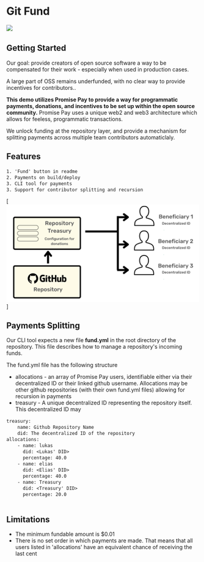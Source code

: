 # Git Fund
[<img src="https://cdn.promise.xyz/img/fund-button.png" width="100"/>](https://app.promise.xyz/#/send?recipient=lukas&amount=1) 

## Getting Started

Our goal: provide creators of open source software a way to be compensated for their work - especially when used in production cases.

A large part of OSS remains underfunded, with no clear way to provide incentives for contributors..

**This demo utilizes Promise Pay to provide a way for programmatic payments, donations, and incentives to be set up within the open source community.** Promise Pay uses a unique web2 and web3 architecture which allows for feeless, programmatic transactions.

We unlock funding at the repository layer, and provide a mechanism for splitting payments across multiple team contributors automaticlaly.

## Features
    1. 'Fund' button in readme
    2. Payments on build/deploy
    3. CLI tool for payments
    3. Support for contributor splitting and recursion

[<img src="img/git-pay-architecture.png" width="600"/>]    

## Payments Splitting
Our CLI tool expects a new file **fund.yml** in the root directory of the repository. This file describes how to manage a repository's incoming funds.

The fund.yml file has the following structure
   - allocations - an array of Promise Pay users, identifiable either via their decentralized ID or their linked github username. Allocations may be other github repositories (with their own fund.yml files) allowing for recursion in payments
   - treasury - A unique decentralized ID representing the repository itself. This decentralized ID may 

```
treasury:
    name: Github Repository Name
    did: The decentralized ID of the repository 
allocations:
    - name: lukas
      did: <Lukas' DID>
      percentage: 40.0
    - name: elias 
      did: <Elias' DID>
      percentage: 40.0
    - name: Treasury 
      did: <Treasury' DID>
      percentage: 20.0
    
```
## Limitations
- The minimum fundable amount is $0.01
- There is no set order in which payments are made. That means that all users listed in 'allocations' have an equivalent chance of receiving the last cent


